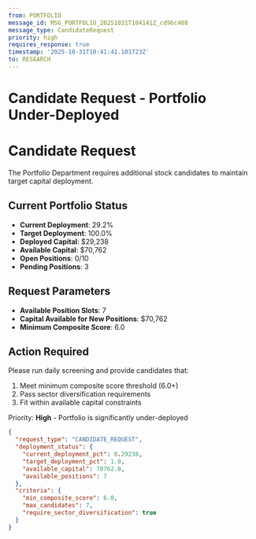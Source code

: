 ```yaml
---
from: PORTFOLIO
message_id: MSG_PORTFOLIO_20251031T104141Z_cd9bc408
message_type: CandidateRequest
priority: high
requires_response: true
timestamp: '2025-10-31T10:41:41.101723Z'
to: RESEARCH
---
```


# Candidate Request - Portfolio Under-Deployed

# Candidate Request

The Portfolio Department requires additional stock candidates to maintain target capital deployment.

## Current Portfolio Status
- **Current Deployment**: 29.2%
- **Target Deployment**: 100.0%
- **Deployed Capital**: $29,238
- **Available Capital**: $70,762
- **Open Positions**: 0/10
- **Pending Positions**: 3

## Request Parameters
- **Available Position Slots**: 7
- **Capital Available for New Positions**: $70,762
- **Minimum Composite Score**: 6.0

## Action Required
Please run daily screening and provide candidates that:
1. Meet minimum composite score threshold (6.0+)
2. Pass sector diversification requirements
3. Fit within available capital constraints

Priority: **High** - Portfolio is significantly under-deployed

```json
{
  "request_type": "CANDIDATE_REQUEST",
  "deployment_status": {
    "current_deployment_pct": 0.29238,
    "target_deployment_pct": 1.0,
    "available_capital": 70762.0,
    "available_positions": 7
  },
  "criteria": {
    "min_composite_score": 6.0,
    "max_candidates": 7,
    "require_sector_diversification": true
  }
}
```
